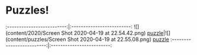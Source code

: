 # Puzzles!


:-------------------------:|:-------------------------:
![](content/2020/Screen Shot 2020-04-19 at 22.54.42.png) [puzzle](https://editor.p5js.org/MegaRacoon21/full/SwoEblMqy)|![](content/puzzles/Screen Shot 2020-04-19 at 22.55.08.png) [puzzle](https://editor.p5js.org/aniek.kempeneers/full/uqWJ3Aw-N)
:-------------------------:|:-------------------------: